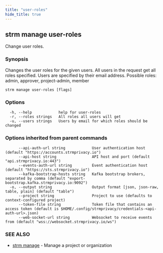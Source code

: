 ```yaml
---
title: "user-roles"
hide_title: true
---
```

## strm manage user-roles

Change user roles.

### Synopsis

Changes the user roles for the given users. 
All users in the request get all roles specified. Users are specified by their email address.
Possible roles: admin, approver, project-admin, member

```
strm manage user-roles [flags]
```

### Options

```
  -h, --help            help for user-roles
  -r, --roles strings   All roles all users will get
  -u, --users strings   Users by email for which roles should be changed
```

### Options inherited from parent commands

```
      --api-auth-url string            User authentication host (default "https://accounts.strmprivacy.io")
      --api-host string                API host and port (default "api.strmprivacy.io:443")
      --events-auth-url string         Event authentication host (default "https://sts.strmprivacy.io")
      --kafka-bootstrap-hosts string   Kafka bootstrap brokers, separated by comma (default "export-bootstrap.kafka.strmprivacy.io:9092")
  -o, --output string                  Output format [json, json-raw, table, plain] (default "table")
      --project string                 Project to use (defaults to context-configured project)
      --token-file string              Token file that contains an access token (default is $HOME/.config/strmprivacy/credentials-<api-auth-url>.json)
      --web-socket-url string          Websocket to receive events from (default "wss://websocket.strmprivacy.io/ws")
```

### SEE ALSO

* [strm manage](docs/04-reference/01-cli-reference/strm/manage/index.md)	 - Manage a project or organization

